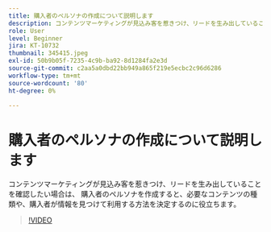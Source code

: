 ```yaml
---
title: 購入者のペルソナの作成について説明します
description: コンテンツマーケティングが見込み客を惹きつけ、リードを生み出していることを確認したい場合は、 購入者のペルソナを作成すると、必要なコンテンツの種類や、購入者が情報を見つけて利用する方法を決定するのに役立ちます。
role: User
level: Beginner
jira: KT-10732
thumbnail: 345415.jpeg
exl-id: 50b9b05f-7235-4c9b-ba92-8d1284fa2e3d
source-git-commit: c2aa5a0dbd22bb949a865f219e5ecbc2c96d6286
workflow-type: tm+mt
source-wordcount: '80'
ht-degree: 0%

---
```


# 購入者のペルソナの作成について説明します

コンテンツマーケティングが見込み客を惹きつけ、リードを生み出していることを確認したい場合は、 購入者のペルソナを作成すると、必要なコンテンツの種類や、購入者が情報を見つけて利用する方法を決定するのに役立ちます。

>[!VIDEO](https://video.tv.adobe.com/v/345415/?quality=12&learn=on)

